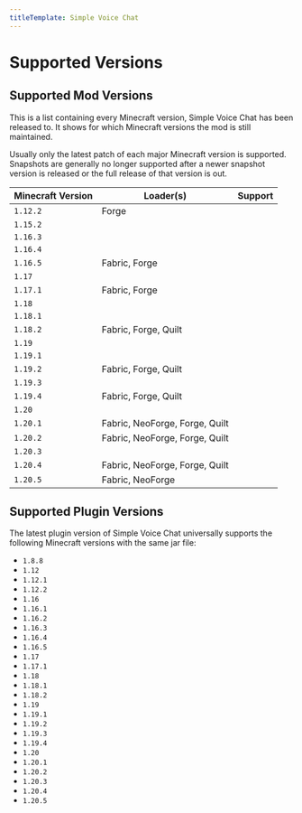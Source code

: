 ```yaml
---
titleTemplate: Simple Voice Chat
---
```


# Supported Versions

## Supported Mod Versions

This is a list containing every Minecraft version, Simple Voice Chat has been released to.
It shows for which Minecraft versions the mod is still maintained.

Usually only the latest patch of each major Minecraft version is supported.
Snapshots are generally no longer supported after a newer snapshot version is released or the full release of that version is out.

| Minecraft Version | Loader(s)                      | Support                                                                  |
| ----------------- | ------------------------------ | ------------------------------------------------------------------------ |
| `1.12.2`          | Forge                          | <Badge type="tip" text="Under active development" />                     |
| `1.15.2`          |                                | <Badge type="danger" text="No support" />                                |
| `1.16.3`          |                                | <Badge type="danger" text="No support" />                                |
| `1.16.4`          |                                | <Badge type="danger" text="No support" />                                |
| `1.16.5`          | Fabric, Forge                  | <Badge type="tip" text="Under active development" />                     |
| `1.17`            |                                | <Badge type="danger" text="No support" />                                |
| `1.17.1`          | Fabric, Forge                  | <Badge type="tip" text="Under active development" />                     |
| `1.18`            |                                | <Badge type="danger" text="No support" />                                |
| `1.18.1`          |                                | <Badge type="danger" text="No support" />                                |
| `1.18.2`          | Fabric, Forge, Quilt           | <Badge type="tip" text="Under active development" />                     |
| `1.19`            |                                | <Badge type="danger" text="No support" />                                |
| `1.19.1`          |                                | <Badge type="danger" text="No support" />                                |
| `1.19.2`          | Fabric, Forge, Quilt           | <Badge type="tip" text="Under active development" />                     |
| `1.19.3`          |                                | <Badge type="danger" text="No support" />                                |
| `1.19.4`          | Fabric, Forge, Quilt           | <Badge type="tip" text="Under active development" />                     |
| `1.20`            |                                | <Badge type="danger" text="No support" />                                |
| `1.20.1`          | Fabric, NeoForge, Forge, Quilt | <Badge type="tip" text="Under active development" />                     |
| `1.20.2`          | Fabric, NeoForge, Forge, Quilt | <Badge type="tip" text="Under active development" />                     |
| `1.20.3`          |                                | <Badge type="danger" text="No support" />                                |
| `1.20.4`          | Fabric, NeoForge, Forge, Quilt | <Badge type="tip" text="Under active development" />                     |
| `1.20.5`          | Fabric, NeoForge               | <Badge type="warning" text="Phasing out support once 1.20.6 releases" /> |

## Supported Plugin Versions

The latest plugin version of Simple Voice Chat universally supports the following Minecraft versions with the same jar file:

- `1.8.8`
- `1.12`
- `1.12.1`
- `1.12.2`
- `1.16`
- `1.16.1`
- `1.16.2`
- `1.16.3`
- `1.16.4`
- `1.16.5`
- `1.17`
- `1.17.1`
- `1.18`
- `1.18.1`
- `1.18.2`
- `1.19`
- `1.19.1`
- `1.19.2`
- `1.19.3`
- `1.19.4`
- `1.20`
- `1.20.1`
- `1.20.2`
- `1.20.3`
- `1.20.4`
- `1.20.5`
